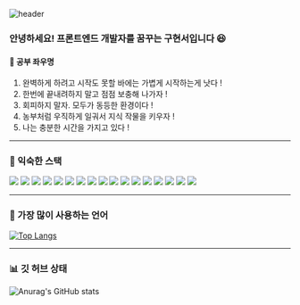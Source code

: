 ![header](https://capsule-render.vercel.app/api?type=wave&color=auto&height=130&section=header&text=중%20꺽%20마&fontSize=60)

### 안녕하세요! 프론트엔드 개발자를 꿈꾸는 구현서입니다 😆

#### 🌱 공부 좌우명 
1. 완벽하게 하려고 시작도 못할 바에는 가볍게 시작하는게 낫다 !
2. 한번에 끝내려하지 말고 점점 보충해 나가자 !
3. 회피하지 말자. 모두가 동등한 환경이다 !
4. 농부처럼 우직하게 일궈서 지식 작물을 키우자 !
5. 나는 충분한 시간을 가지고 있다 !

<!--
**HyunseoKoo/HyunseoKoo** is a ✨ _special_ ✨ repository because its `README.md` (this file) appears on your GitHub profile.

Here are some ideas to get you started:

- 🔭 I’m currently working on ...
- 🌱 I’m currently learning ...
- 👯 I’m looking to collaborate on ...
- 🤔 I’m looking for help with ...
- 💬 Ask me about ...
- 📫 How to reach me: ...
- 😄 Pronouns: ...
- ⚡ Fun fact: ...
-->

---

### 🔭 익숙한 스택
<span><img src="https://img.shields.io/badge/React-61DAFB?style=flat&logo=React&logoColor=white"/>
<img src="https://img.shields.io/badge/React Router-CA4245?style=flat&logo=React Router&logoColor=white"/>
<img src="https://img.shields.io/badge/Axios-5A29E4?style=flat&logo=Axios&logoColor=white"/>
<img src="https://img.shields.io/badge/Redux-764ABC?style=flat&logo=Redux&logoColor=white"/>
<img src="https://img.shields.io/badge/React Query-FF4154?style=flat&logo=React Query&logoColor=white"/>
<img src="https://img.shields.io/badge/Recoil-3578E5?style=flat&logo=Recoil&logoColor=white"/>
<img src="https://img.shields.io/badge/React hook form-EC5990?style=flat&logo=React hook form&logoColor=white"/>
<img src="https://img.shields.io/badge/Styled Components-DB7093?style=flat&logo=Styled Components&logoColor=white"/>
<img src="https://img.shields.io/badge/Tailwind CSS-06B6D4?style=flat&logo=Tailwind CSS&logoColor=white"/>
<img src="https://img.shields.io/badge/HTML5-E34F26?style=flat&logo=HTML5&logoColor=white"/>
<img src="https://img.shields.io/badge/CSS3-1572B6?style=flat&logo=CSS3&logoColor=white"/>
<img src="https://img.shields.io/badge/CSS Modules-000000?style=flat&logo=CSS Modules&logoColor=white"/>
<img src="https://img.shields.io/badge/JavaScript-F7DF1E?style=flat&logo=JavaScript&logoColor=white"/>
<img src="https://img.shields.io/badge/ESLint-4B32C3?style=flat&logo=ESLint&logoColor=white"/>
<img src="https://img.shields.io/badge/Prettier-F7B93E?style=flat&logo=Prettier&logoColor=white"/>
<img src="https://img.shields.io/badge/Vercel-000000?style=flat&logo=Vercel&logoColor=white"/>
<img src="https://img.shields.io/badge/Netlify-00C7B7?style=flat&logo=Netlify&logoColor=white"/></span>

---

### 🔎 가장 많이 사용하는 언어
[![Top Langs](https://github-readme-stats.vercel.app/api/top-langs/?username=HyunseoKoo&layout=compact)](https://github.com/HyunseoKoo/github-readme-stats)

---

### 📊 깃 허브 상태
![Anurag's GitHub stats](https://github-readme-stats.vercel.app/api?username=HyunseoKoo&show_icons=true&theme=radical)
